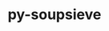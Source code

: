 ---
title: "py-soupsieve"
layout: cache
categories: [package, v0.20.2]
meta: {"versions": ["2.3.2.post1"], "compilers": ["gcc@=11.1.0", "gcc@=11.4.0"], "oss": ["ubuntu20.04", "ubuntu22.04"], "platforms": ["linux"], "targets": ["ppc64le", "x86_64_v3"], "stacks": ["data-vis-sdk", "e4s", "e4s-power", "ml-linux-x86_64-cpu", "ml-linux-x86_64-cuda", "root"], "num_specs": 11, "num_specs_by_stack": {"root": 11, "e4s-power": 3, "data-vis-sdk": 4, "e4s": 3, "ml-linux-x86_64-cuda": 1, "ml-linux-x86_64-cpu": 1}}
spec_details: [{"hash": "tg6assiyvpsxxrbl37gnn3kjzobnm3dn", "compiler": "gcc@=11.1.0", "versions": ["2.3.2.post1"], "os": "ubuntu20.04", "platform": "linux", "target": "ppc64le", "variants": ["build_system=python_pip"], "stacks": ["root", "e4s-power"], "size": "-", "tarball": "https://binaries.spack.io/releases/v0.20.2/build_cache/linux-ubuntu20.04-ppc64le/gcc-11.1.0/py-soupsieve-2.3.2.post1/linux-ubuntu20.04-ppc64le-gcc-11.1.0-py-soupsieve-2.3.2.post1-tg6assiyvpsxxrbl37gnn3kjzobnm3dn.spack"}, {"hash": "rjqeva5bsqoqf2zq357dcyz6srxv4t2t", "compiler": "gcc@=11.1.0", "versions": ["2.3.2.post1"], "os": "ubuntu20.04", "platform": "linux", "target": "ppc64le", "variants": ["build_system=python_pip"], "stacks": ["root", "e4s-power"], "size": "-", "tarball": "https://binaries.spack.io/releases/v0.20.2/build_cache/linux-ubuntu20.04-ppc64le/gcc-11.1.0/py-soupsieve-2.3.2.post1/linux-ubuntu20.04-ppc64le-gcc-11.1.0-py-soupsieve-2.3.2.post1-rjqeva5bsqoqf2zq357dcyz6srxv4t2t.spack"}, {"hash": "tpw6malb3wpxlx5ftbnlks2kg277pr3p", "compiler": "gcc@=11.1.0", "versions": ["2.3.2.post1"], "os": "ubuntu20.04", "platform": "linux", "target": "ppc64le", "variants": ["build_system=python_pip"], "stacks": ["root", "e4s-power"], "size": "-", "tarball": "https://binaries.spack.io/releases/v0.20.2/build_cache/linux-ubuntu20.04-ppc64le/gcc-11.1.0/py-soupsieve-2.3.2.post1/linux-ubuntu20.04-ppc64le-gcc-11.1.0-py-soupsieve-2.3.2.post1-tpw6malb3wpxlx5ftbnlks2kg277pr3p.spack"}, {"hash": "urd2nj2uzyenkzswhqfzsept7scgdcy2", "compiler": "gcc@=11.1.0", "versions": ["2.3.2.post1"], "os": "ubuntu20.04", "platform": "linux", "target": "x86_64_v3", "variants": ["build_system=python_pip"], "stacks": ["data-vis-sdk", "root"], "size": "-", "tarball": "https://binaries.spack.io/releases/v0.20.2/build_cache/linux-ubuntu20.04-x86_64_v3/gcc-11.1.0/py-soupsieve-2.3.2.post1/linux-ubuntu20.04-x86_64_v3-gcc-11.1.0-py-soupsieve-2.3.2.post1-urd2nj2uzyenkzswhqfzsept7scgdcy2.spack"}, {"hash": "ogzi4ayozcfq7wyaktfbakph3qku6xhe", "compiler": "gcc@=11.1.0", "versions": ["2.3.2.post1"], "os": "ubuntu20.04", "platform": "linux", "target": "x86_64_v3", "variants": ["build_system=python_pip"], "stacks": ["data-vis-sdk", "root"], "size": "-", "tarball": "https://binaries.spack.io/releases/v0.20.2/build_cache/linux-ubuntu20.04-x86_64_v3/gcc-11.1.0/py-soupsieve-2.3.2.post1/linux-ubuntu20.04-x86_64_v3-gcc-11.1.0-py-soupsieve-2.3.2.post1-ogzi4ayozcfq7wyaktfbakph3qku6xhe.spack"}, {"hash": "rxnm72yfps6wugjaexrxkiaveakgdyx3", "compiler": "gcc@=11.1.0", "versions": ["2.3.2.post1"], "os": "ubuntu20.04", "platform": "linux", "target": "x86_64_v3", "variants": ["build_system=python_pip"], "stacks": ["data-vis-sdk", "root"], "size": "-", "tarball": "https://binaries.spack.io/releases/v0.20.2/build_cache/linux-ubuntu20.04-x86_64_v3/gcc-11.1.0/py-soupsieve-2.3.2.post1/linux-ubuntu20.04-x86_64_v3-gcc-11.1.0-py-soupsieve-2.3.2.post1-rxnm72yfps6wugjaexrxkiaveakgdyx3.spack"}, {"hash": "54kqfgb2esilsfexz56iduxe3uj3e7ty", "compiler": "gcc@=11.1.0", "versions": ["2.3.2.post1"], "os": "ubuntu20.04", "platform": "linux", "target": "x86_64_v3", "variants": ["build_system=python_pip"], "stacks": ["root", "e4s"], "size": "-", "tarball": "https://binaries.spack.io/releases/v0.20.2/build_cache/linux-ubuntu20.04-x86_64_v3/gcc-11.1.0/py-soupsieve-2.3.2.post1/linux-ubuntu20.04-x86_64_v3-gcc-11.1.0-py-soupsieve-2.3.2.post1-54kqfgb2esilsfexz56iduxe3uj3e7ty.spack"}, {"hash": "tcjj7lw7dqp7zqrz3bfcwawbza25stlv", "compiler": "gcc@=11.1.0", "versions": ["2.3.2.post1"], "os": "ubuntu20.04", "platform": "linux", "target": "x86_64_v3", "variants": ["build_system=python_pip"], "stacks": ["data-vis-sdk", "root"], "size": "-", "tarball": "https://binaries.spack.io/releases/v0.20.2/build_cache/linux-ubuntu20.04-x86_64_v3/gcc-11.1.0/py-soupsieve-2.3.2.post1/linux-ubuntu20.04-x86_64_v3-gcc-11.1.0-py-soupsieve-2.3.2.post1-tcjj7lw7dqp7zqrz3bfcwawbza25stlv.spack"}, {"hash": "gfehtxguqcprq6uyk57tmkulhgfvuzcq", "compiler": "gcc@=11.1.0", "versions": ["2.3.2.post1"], "os": "ubuntu20.04", "platform": "linux", "target": "x86_64_v3", "variants": ["build_system=python_pip"], "stacks": ["root", "e4s"], "size": "-", "tarball": "https://binaries.spack.io/releases/v0.20.2/build_cache/linux-ubuntu20.04-x86_64_v3/gcc-11.1.0/py-soupsieve-2.3.2.post1/linux-ubuntu20.04-x86_64_v3-gcc-11.1.0-py-soupsieve-2.3.2.post1-gfehtxguqcprq6uyk57tmkulhgfvuzcq.spack"}, {"hash": "z3n6d5f6w6kioif5hxwy36dgkegjnt3c", "compiler": "gcc@=11.1.0", "versions": ["2.3.2.post1"], "os": "ubuntu20.04", "platform": "linux", "target": "x86_64_v3", "variants": ["build_system=python_pip"], "stacks": ["root", "e4s"], "size": "-", "tarball": "https://binaries.spack.io/releases/v0.20.2/build_cache/linux-ubuntu20.04-x86_64_v3/gcc-11.1.0/py-soupsieve-2.3.2.post1/linux-ubuntu20.04-x86_64_v3-gcc-11.1.0-py-soupsieve-2.3.2.post1-z3n6d5f6w6kioif5hxwy36dgkegjnt3c.spack"}, {"hash": "6sfabtmwxsuhooirayqxkinfqy42w3tk", "compiler": "gcc@=11.4.0", "versions": ["2.3.2.post1"], "os": "ubuntu22.04", "platform": "linux", "target": "x86_64_v3", "variants": ["build_system=python_pip"], "stacks": ["root", "ml-linux-x86_64-cuda", "ml-linux-x86_64-cpu"], "size": "-", "tarball": "https://binaries.spack.io/releases/v0.20.2/build_cache/linux-ubuntu22.04-x86_64_v3/gcc-11.4.0/py-soupsieve-2.3.2.post1/linux-ubuntu22.04-x86_64_v3-gcc-11.4.0-py-soupsieve-2.3.2.post1-6sfabtmwxsuhooirayqxkinfqy42w3tk.spack"}]
---